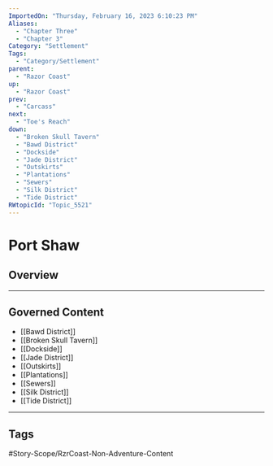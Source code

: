 ```yaml
---
ImportedOn: "Thursday, February 16, 2023 6:10:23 PM"
Aliases:
  - "Chapter Three"
  - "Chapter 3"
Category: "Settlement"
Tags:
  - "Category/Settlement"
parent:
  - "Razor Coast"
up:
  - "Razor Coast"
prev:
  - "Carcass"
next:
  - "Toe's Reach"
down:
  - "Broken Skull Tavern"
  - "Bawd District"
  - "Dockside"
  - "Jade District"
  - "Outskirts"
  - "Plantations"
  - "Sewers"
  - "Silk District"
  - "Tide District"
RWtopicId: "Topic_5521"
---
```

# Port Shaw
## Overview
---
## Governed Content
- [[Bawd District]]
- [[Broken Skull Tavern]]
- [[Dockside]]
- [[Jade District]]
- [[Outskirts]]
- [[Plantations]]
- [[Sewers]]
- [[Silk District]]
- [[Tide District]]


---
## Tags
#Story-Scope/RzrCoast-Non-Adventure-Content

